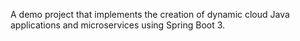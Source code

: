 A demo project that implements the creation of dynamic cloud Java applications and microservices using Spring Boot 3.